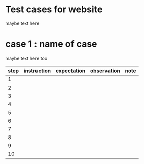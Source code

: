 # Test cases for website
maybe text here

# case 1 : name of case
maybe text here too

|step|instruction|expectation|observation|note|
|-|-|-|-|-
|1|||||
|2|||||
|3|||||
|4|||||
|5|||||
|6|||||
|7|||||
|8|||||
|9|||||
|10|||||
